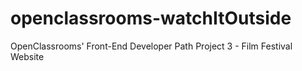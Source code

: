 # openclassrooms-watchItOutside
OpenClassrooms' Front-End Developer Path Project 3 - Film Festival Website
